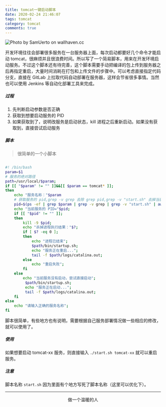 ```yaml
---
title: tomcat一键启动脚本
date: 2020-02-24 21:46:07
tags: tomcat
category: tomcat
comments: true
---
```



![Photo by SamUerto on wallhaven.cc](/start-sh.png)


开发环境往往会部署很多服务在一台服务器上面，每次启动都要好几个命令才能启动 tomcat，很麻烦并且很浪费时间。所以写了一个简易脚本，用来在开发环境启动服务。不过这个脚本还有待完善，这个脚本需要手动把编译的包上传到服务器之后再指定重启，大量时间消耗在打包和上传文件的步骤中。可以考虑直接指定代码分支，直接在 GitLab 上拉取代码自动部署在服务器，这样会节省很多事情。当然也可以使用 Jenkins 等自动化部署工具来完成。

<!--more-->

##### 过程

1. 先判断启动参数是否正确
2. 获取到想要启动服务的 PID
3. 如果获取到了，说明改服务是启动状态，kill 进程之后重新启动。如果没有获取到，直接尝试启动服务

##### 脚本

> 很简单的一个小脚本

```bash

#! /bin/bash
param=$1
# 服务的绝对路径  
path=/usr/local/$param;
if [[ "$param" != "" ]]&&[[ $param == tomcat* ]];
then
    echo "服务名称："$param
    # 获取服务的 pid,grep -v grep 去除 grep pid,grep -v "start.sh" 去掉当前脚本的pid
    pid=$(ps -ef | grep $param | grep -v grep | grep -v "start.sh" | awk '{print $2}');
    echo "当前服务的 PID="$pid;
    if [[ "$pid" != "" ]];
    then
        kill -9 $pid;
        echo "杀掉进程执行结果："$?;
        if [ $? -eq 0 ];
        then
            echo "进程已结束";
            $path/bin/startup.sh;
            echo "服务正在重启...";
            tail -f $path/logs/catalina.out;
        else
            echo "重启失败";
        fi
    else
        echo "当前服务没有启动，尝试直接启动";
         $path/bin/startup.sh;
         echo "服务正在启动...";
         tail -f $path/logs/catalina.out;
    fi
else
    echo "请输入正确的服务名称";
fi
```
脚本很简单，有些地方也有说明，需要根据自己服务部署情况做一些相应的修改，就可以使用了。

##### 使用

如果想要启动 tomcat-xx 服务，则直接输入 `./start.sh tomcat-xx` 就可以重启服务。

##### 注意

脚本名称 `start.sh` 因为里面有个地方写死了脚本名称（这里可以优化下）。

***

<center>做一个温暖的人</center>
